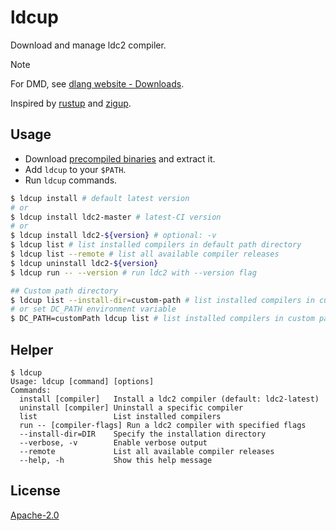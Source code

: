 # ldcup

Download and manage ldc2 compiler.

> [!NOTE]
> For DMD, see [dlang website - Downloads](https://dlang.org/download).

Inspired by [rustup](https://github.com/rust-lang/rustup.rs) and [zigup](https://github.com/marler8997/zigup).

## Usage

- Download [precompiled binaries](https://github.com/kassane/ldcup/releases) and extract it.
- Add `ldcup` to your `$PATH`.
- Run `ldcup` commands.
```bash
$ ldcup install # default latest version
# or
$ ldcup install ldc2-master # latest-CI version
# or
$ ldcup install ldc2-${version} # optional: -v
$ ldcup list # list installed compilers in default path directory
$ ldcup list --remote # list all available compiler releases
$ ldcup uninstall ldc2-${version}
$ ldcup run -- --version # run ldc2 with --version flag

## Custom path directory
$ ldcup list --install-dir=custom-path # list installed compilers in custom path directory
# or set DC_PATH environment variable
$ DC_PATH=customPath ldcup list # list installed compilers in custom path directory
```

## Helper
```console
$ ldcup                                         
Usage: ldcup [command] [options]
Commands:
  install [compiler]   Install a ldc2 compiler (default: ldc2-latest)
  uninstall [compiler] Uninstall a specific compiler
  list                 List installed compilers
  run -- [compiler-flags] Run a ldc2 compiler with specified flags
  --install-dir=DIR    Specify the installation directory
  --verbose, -v        Enable verbose output
  --remote             List all available compiler releases
  --help, -h           Show this help message
```

## License

[Apache-2.0](LICENSE)
